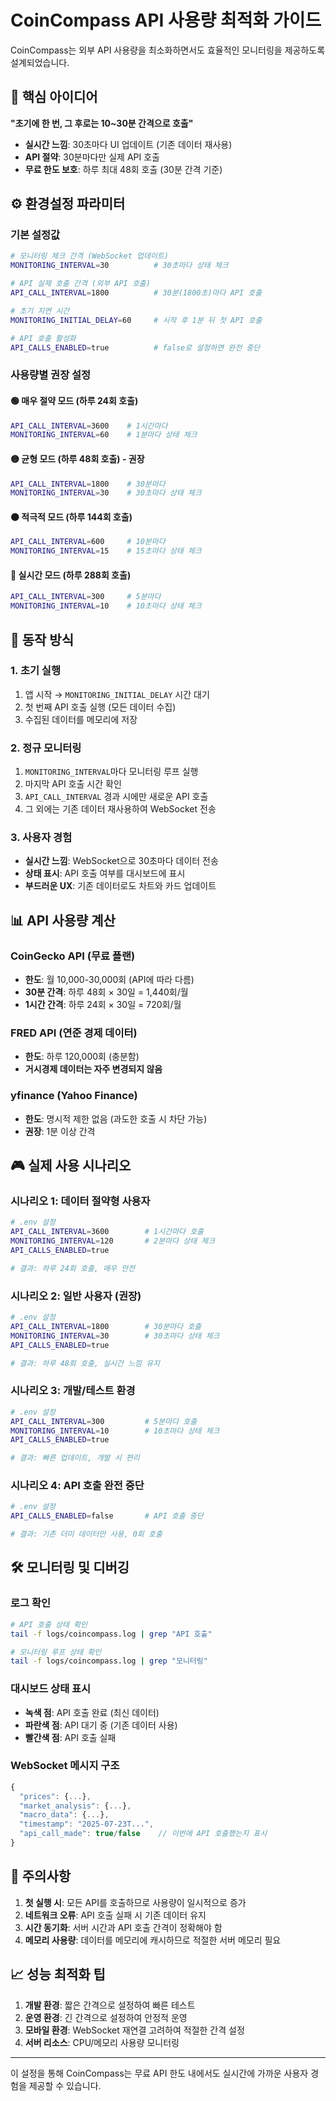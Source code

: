 # CoinCompass API 사용량 최적화 가이드

CoinCompass는 외부 API 사용량을 최소화하면서도 효율적인 모니터링을 제공하도록 설계되었습니다.

## 🎯 핵심 아이디어

**"초기에 한 번, 그 후로는 10~30분 간격으로 호출"**

- **실시간 느낌**: 30초마다 UI 업데이트 (기존 데이터 재사용)
- **API 절약**: 30분마다만 실제 API 호출
- **무료 한도 보호**: 하루 최대 48회 호출 (30분 간격 기준)

## ⚙️ 환경설정 파라미터

### 기본 설정값
```bash
# 모니터링 체크 간격 (WebSocket 업데이트)
MONITORING_INTERVAL=30          # 30초마다 상태 체크

# API 실제 호출 간격 (외부 API 호출)
API_CALL_INTERVAL=1800          # 30분(1800초)마다 API 호출

# 초기 지연 시간
MONITORING_INITIAL_DELAY=60     # 시작 후 1분 뒤 첫 API 호출

# API 호출 활성화
API_CALLS_ENABLED=true          # false로 설정하면 완전 중단
```

### 사용량별 권장 설정

#### 🟢 매우 절약 모드 (하루 24회 호출)
```bash
API_CALL_INTERVAL=3600    # 1시간마다
MONITORING_INTERVAL=60    # 1분마다 상태 체크
```

#### 🟡 균형 모드 (하루 48회 호출) - **권장**
```bash
API_CALL_INTERVAL=1800    # 30분마다
MONITORING_INTERVAL=30    # 30초마다 상태 체크
```

#### 🟠 적극적 모드 (하루 144회 호출)
```bash
API_CALL_INTERVAL=600     # 10분마다
MONITORING_INTERVAL=15    # 15초마다 상태 체크
```

#### 🔴 실시간 모드 (하루 288회 호출)
```bash
API_CALL_INTERVAL=300     # 5분마다
MONITORING_INTERVAL=10    # 10초마다 상태 체크
```

## 🔄 동작 방식

### 1. 초기 실행
1. 앱 시작 → `MONITORING_INITIAL_DELAY` 시간 대기
2. 첫 번째 API 호출 실행 (모든 데이터 수집)
3. 수집된 데이터를 메모리에 저장

### 2. 정규 모니터링
1. `MONITORING_INTERVAL`마다 모니터링 루프 실행
2. 마지막 API 호출 시간 확인
3. `API_CALL_INTERVAL` 경과 시에만 새로운 API 호출
4. 그 외에는 기존 데이터 재사용하여 WebSocket 전송

### 3. 사용자 경험
- **실시간 느낌**: WebSocket으로 30초마다 데이터 전송
- **상태 표시**: API 호출 여부를 대시보드에 표시
- **부드러운 UX**: 기존 데이터로도 차트와 카드 업데이트

## 📊 API 사용량 계산

### CoinGecko API (무료 플랜)
- **한도**: 월 10,000-30,000회 (API에 따라 다름)
- **30분 간격**: 하루 48회 × 30일 = 1,440회/월
- **1시간 간격**: 하루 24회 × 30일 = 720회/월

### FRED API (연준 경제 데이터)
- **한도**: 하루 120,000회 (충분함)
- **거시경제 데이터는 자주 변경되지 않음**

### yfinance (Yahoo Finance)
- **한도**: 명시적 제한 없음 (과도한 호출 시 차단 가능)
- **권장**: 1분 이상 간격

## 🎮 실제 사용 시나리오

### 시나리오 1: 데이터 절약형 사용자
```bash
# .env 설정
API_CALL_INTERVAL=3600        # 1시간마다 호출
MONITORING_INTERVAL=120       # 2분마다 상태 체크
API_CALLS_ENABLED=true

# 결과: 하루 24회 호출, 매우 안전
```

### 시나리오 2: 일반 사용자 (권장)
```bash
# .env 설정
API_CALL_INTERVAL=1800        # 30분마다 호출
MONITORING_INTERVAL=30        # 30초마다 상태 체크
API_CALLS_ENABLED=true

# 결과: 하루 48회 호출, 실시간 느낌 유지
```

### 시나리오 3: 개발/테스트 환경
```bash
# .env 설정
API_CALL_INTERVAL=300         # 5분마다 호출
MONITORING_INTERVAL=10        # 10초마다 상태 체크
API_CALLS_ENABLED=true

# 결과: 빠른 업데이트, 개발 시 편리
```

### 시나리오 4: API 호출 완전 중단
```bash
# .env 설정
API_CALLS_ENABLED=false       # API 호출 중단

# 결과: 기존 더미 데이터만 사용, 0회 호출
```

## 🛠️ 모니터링 및 디버깅

### 로그 확인
```bash
# API 호출 상태 확인
tail -f logs/coincompass.log | grep "API 호출"

# 모니터링 루프 상태 확인
tail -f logs/coincompass.log | grep "모니터링"
```

### 대시보드 상태 표시
- **녹색 점**: API 호출 완료 (최신 데이터)
- **파란색 점**: API 대기 중 (기존 데이터 사용)
- **빨간색 점**: API 호출 실패

### WebSocket 메시지 구조
```javascript
{
  "prices": {...},
  "market_analysis": {...},
  "macro_data": {...},
  "timestamp": "2025-07-23T...",
  "api_call_made": true/false    // 이번에 API 호출했는지 표시
}
```

## 🚨 주의사항

1. **첫 실행 시**: 모든 API를 호출하므로 사용량이 일시적으로 증가
2. **네트워크 오류**: API 호출 실패 시 기존 데이터 유지
3. **시간 동기화**: 서버 시간과 API 호출 간격이 정확해야 함
4. **메모리 사용량**: 데이터를 메모리에 캐시하므로 적절한 서버 메모리 필요

## 📈 성능 최적화 팁

1. **개발 환경**: 짧은 간격으로 설정하여 빠른 테스트
2. **운영 환경**: 긴 간격으로 설정하여 안정적 운영
3. **모바일 환경**: WebSocket 재연결 고려하여 적절한 간격 설정
4. **서버 리소스**: CPU/메모리 사용량 모니터링

---

이 설정을 통해 CoinCompass는 무료 API 한도 내에서도 실시간에 가까운 사용자 경험을 제공할 수 있습니다.